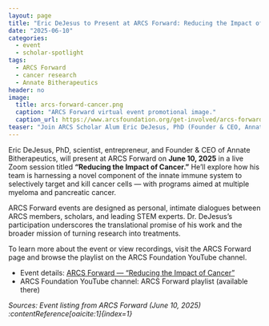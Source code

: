 ```yaml
---
layout: page
title: "Eric DeJesus to Present at ARCS Forward: Reducing the Impact of Cancer"
date: "2025-06-10"
categories:
  - event
  - scholar-spotlight
tags:
  - ARCS Forward
  - cancer research
  - Annate Bitherapeutics
header: no
image:
  title: arcs-forward-cancer.png
  caption: "ARCS Forward virtual event promotional image."
  caption_url: https://www.arcsfoundation.org/get-involved/arcs-forward
teaser: "Join ARCS Scholar Alum Eric DeJesus, PhD (Founder & CEO, Annate Bitherapeutics) on June 10 as he discusses innovative cancer-targeting immunotherapies."
---
```


Eric DeJesus, PhD, scientist, entrepreneur, and Founder & CEO of Annate Bitherapeutics, will present at ARCS Forward on **June 10, 2025** in a live Zoom session titled **“Reducing the Impact of Cancer.”** He’ll explore how his team is harnessing a novel component of the innate immune system to selectively target and kill cancer cells — with programs aimed at multiple myeloma and pancreatic cancer. <!--more-->

ARCS Forward events are designed as personal, intimate dialogues between ARCS members, scholars, and leading STEM experts. Dr. DeJesus’s participation underscores the translational promise of his work and the broader mission of turning research into treatments.

To learn more about the event or view recordings, visit the ARCS Forward page and browse the playlist on the ARCS Foundation YouTube channel.

- Event details: [ARCS Forward — “Reducing the Impact of Cancer”](https://www.arcsfoundation.org/get-involved/arcs-forward)
- ARCS Foundation YouTube channel: ARCS Forward playlist (available there)

*Sources: Event listing from ARCS Forward (June 10, 2025) :contentReference[oaicite:1]{index=1}*
